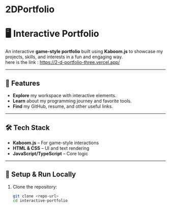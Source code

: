 # 2DPortfolio
# 🖥️ Interactive Portfolio  

An interactive **game-style portfolio** built using **Kaboom.js** to showcase my projects, skills, and interests in a fun and engaging way.  
here is the link : https://2-d-portfolio-three.vercel.app/

---

## 🚀 Features  
- **Explore** my workspace with interactive elements.  
- **Learn** about my programming journey and favorite tools.  
- **Find** my GitHub, resume, and other useful links.  

---

## 🛠️ Tech Stack  
- **Kaboom.js** – For game-style interactions  
- **HTML & CSS** – UI and text rendering  
- **JavaScript/TypeScript** – Core logic  

---

## 📂 Setup & Run Locally  
1. Clone the repository:  
   ```sh
   git clone <repo-url>
   cd interactive-portfolio
